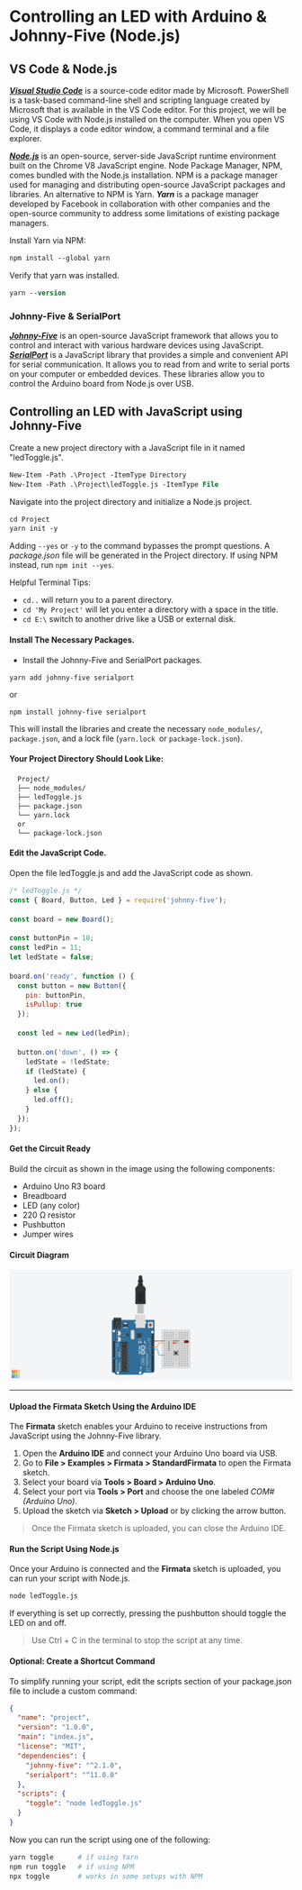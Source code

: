# Controlling an LED with Arduino & Johnny-Five (Node.js)

## VS Code & Node.js
[***Visual Studio Code***](https://code.visualstudio.com/) is a source-code editor made by Microsoft. PowerShell is a task-based command-line shell and scripting language created by Microsoft that is available in the VS Code editor. For this project, we will be using VS Code with Node.js installed on the computer. When you open VS Code, it displays a code editor window, a command terminal and a file explorer.

[***Node.js***](https://nodejs.org/) is an open-source, server-side JavaScript runtime environment built on the Chrome V8 JavaScript engine. Node Package Manager, NPM, comes bundled with the Node.js installation. NPM is a package manager used for managing and distributing open-source JavaScript packages and libraries. An alternative to NPM is Yarn. ***Yarn*** is a package manager developed by Facebook in collaboration with other companies and the open-source community to address some limitations of existing package managers.
<!-- Yarn Package Manager -->
Install Yarn via NPM:
```ps
npm install --global yarn
```
Verify that yarn was installed.
```ps
yarn --version
```
### Johnny-Five & SerialPort
[***Johnny-Five***](https://johnny-five.io/) is an open-source JavaScript framework that allows you to control and interact with various hardware devices using JavaScript. [***SerialPort***](https://serialport.io/) is a JavaScript library that provides a simple and convenient API for serial communication. It allows you to read from and write to serial ports on your computer or embedded devices. These libraries allow you to control the Arduino board from Node.js over USB.

## Controlling an LED with JavaScript using Johnny-Five

Create a new project directory with a JavaScript file in it named "ledToggle.js".
```ps
New-Item -Path .\Project -ItemType Directory
New-Item -Path .\Project\ledToggle.js -ItemType File
```
Navigate into the project directory and initialize a Node.js project.
```ps
cd Project
yarn init -y
```
Adding `--yes` or `-y` to the command bypasses the prompt questions. A *package.json* file will be generated in the Project directory.
If using NPM instead, run `npm init --yes`.

Helpful Terminal Tips:
- `cd..` will return you to a parent directory.
- `cd 'My Project'` will let you enter a directory with a space in the title.
- `cd E:\` switch to another drive like a USB or external disk.

#### Install The Necessary Packages.

- Install the Johnny-Five and SerialPort packages.
```shell
yarn add johnny-five serialport
```
or
```shell
npm install johnny-five serialport
```
This will install the libraries and create the necessary `node_modules/`, `package.json`, and a lock file (`yarn.lock `or `package-lock.json`).

#### Your Project Directory Should Look Like:
```
  Project/
  ├── node_modules/
  ├── ledToggle.js
  ├── package.json
  └── yarn.lock
  or
  └── package-lock.json
```
#### Edit the JavaScript Code.
Open the file ledToggle.js and add the JavaScript code as shown.
```js
/* ledToggle.js */
const { Board, Button, Led } = require('johnny-five');

const board = new Board();

const buttonPin = 10;
const ledPin = 11;
let ledState = false;

board.on('ready', function () {
  const button = new Button({
    pin: buttonPin,
    isPullup: true
  });

  const led = new Led(ledPin);

  button.on('down', () => {
    ledState = !ledState;
    if (ledState) {
      led.on();
    } else {
      led.off();
    }
  });
});

  ```

#### Get the Circuit Ready

Build the circuit as shown in the image using the following components:
- Arduino Uno R3 board  
- Breadboard  
- LED (any color)  
- 220 Ω resistor  
- Pushbutton  
- Jumper wires  

#### Circuit Diagram
![Arduino LED & Pushbutton Circuit](screenshot/LED_Toggle.png)

---

#### Upload the Firmata Sketch Using the Arduino IDE

The **Firmata** sketch enables your Arduino to receive instructions from JavaScript using the Johnny-Five library.

1. Open the **Arduino IDE** and connect your Arduino Uno board via USB.
2. Go to **File > Examples > Firmata > StandardFirmata** to open the Firmata sketch.
3. Select your board via **Tools > Board > Arduino Uno**.
4. Select your port via **Tools > Port** and choose the one labeled *COM# (Arduino Uno)*.
5. Upload the sketch via **Sketch > Upload** or by clicking the arrow button.

> Once the Firmata sketch is uploaded, you can close the Arduino IDE.

#### Run the Script Using Node.js

Once your Arduino is connected and the **Firmata** sketch is uploaded, you can run your script with Node.js.

```ps
node ledToggle.js
```
If everything is set up correctly, pressing the pushbutton should toggle the LED on and off.

> Use Ctrl + C in the terminal to stop the script at any time.

#### Optional: Create a Shortcut Command

To simplify running your script, edit the scripts section of your package.json file to include a custom command:
```json
{
  "name": "project",
  "version": "1.0.0",
  "main": "index.js",
  "license": "MIT",
  "dependencies": {
    "johnny-five": "^2.1.0",
    "serialport": "^11.0.0"
  },
  "scripts": {
    "toggle": "node ledToggle.js"
  }
}
```
Now you can run the script using one of the following:

```bash
yarn toggle      # if using Yarn
npm run toggle   # if using NPM
npx toggle       # works in some setups with NPM
```
